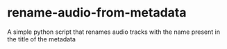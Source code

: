 # rename-audio-from-metadata
A simple python script that renames audio tracks with the name present in the title of the metadata
